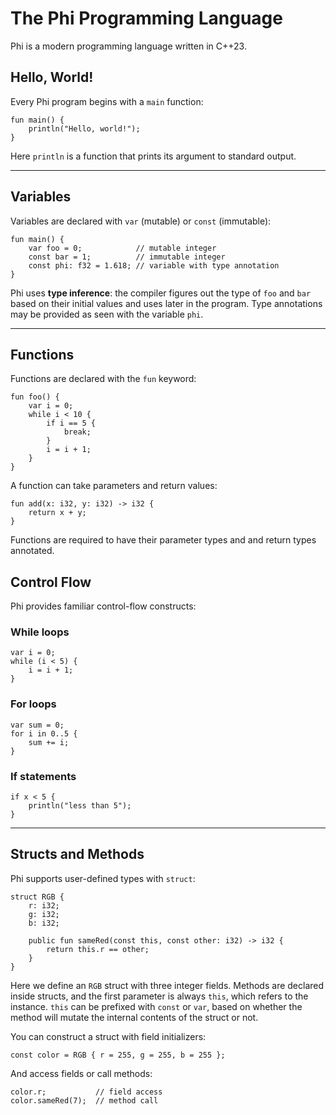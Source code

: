 # The Phi Programming Language

Phi is a modern programming language written in C++23.

## Hello, World!

Every Phi program begins with a `main` function:

```phi
fun main() {
    println("Hello, world!");
}
```

Here `println` is a function that prints its argument to standard output.

---

## Variables

Variables are declared with `var` (mutable) or `const` (immutable):

```phi
fun main() {
    var foo = 0;            // mutable integer
    const bar = 1;          // immutable integer
    const phi: f32 = 1.618; // variable with type annotation
}
```

Phi uses **type inference**: the compiler figures out the type of `foo` and `bar` based on their initial values and uses later in the program. Type annotations may be provided as seen with the variable `phi`.

---

## Functions

Functions are declared with the `fun` keyword:

```phi
fun foo() {
    var i = 0;
    while i < 10 {
        if i == 5 {
            break;
        }
        i = i + 1;
    }
}
```

A function can take parameters and return values:

```phi
fun add(x: i32, y: i32) -> i32 {
    return x + y;
}
```

Functions are required to have their parameter types and and return types annotated.

## Control Flow

Phi provides familiar control-flow constructs:

### While loops

```phi
var i = 0;
while (i < 5) {
    i = i + 1;
}
```

### For loops

```phi
var sum = 0;
for i in 0..5 {
    sum += i;
}
```

### If statements

```phi
if x < 5 {
    println("less than 5");
}
```

---

## Structs and Methods

Phi supports user-defined types with `struct`:

```phi
struct RGB {
    r: i32;
    g: i32;
    b: i32;

    public fun sameRed(const this, const other: i32) -> i32 {
        return this.r == other;
    }
}
```

Here we define an `RGB` struct with three integer fields. Methods are declared inside structs, and the first parameter is always `this`, which refers to the instance. `this` can be prefixed with `const` or `var`, based on whether the method will mutate the internal contents of the struct or not.

You can construct a struct with field initializers:

```phi
const color = RGB { r = 255, g = 255, b = 255 };
```

And access fields or call methods:

```phi
color.r;           // field access
color.sameRed(7);  // method call
```
